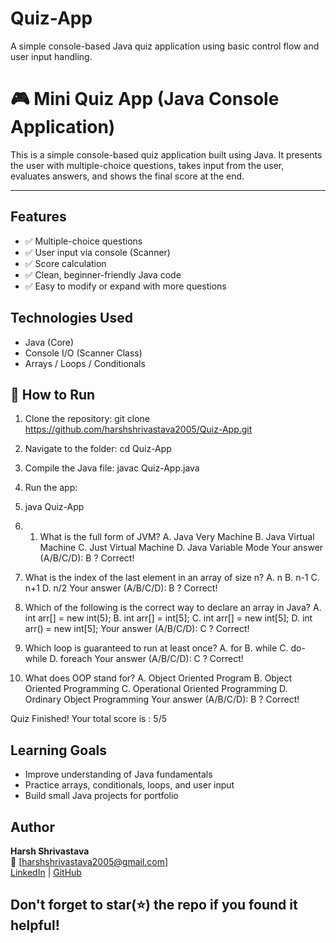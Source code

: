 # Quiz-App
A simple console-based Java quiz application using basic control flow and user input handling.
# 🎮 Mini Quiz App (Java Console Application)

This is a simple console-based quiz application built using Java. It presents the user with multiple-choice questions, takes input from the user, evaluates answers, and shows the final score at the end.

---

## Features

- ✅ Multiple-choice questions
- ✅ User input via console (Scanner)
- ✅ Score calculation
- ✅ Clean, beginner-friendly Java code
- ✅ Easy to modify or expand with more questions

##  Technologies Used

- Java (Core)
- Console I/O (Scanner Class)
- Arrays / Loops / Conditionals
## 🚀 How to Run

1. Clone the repository:
git clone https://github.com/harshshrivastava2005/Quiz-App.git
2. Navigate to the folder:
cd Quiz-App
3. Compile the Java file:
javac Quiz-App.java
4. Run the app:
5. java Quiz-App
   
6. 1. What is the full form of JVM?
A. Java Very Machine
B. Java Virtual Machine
C. Just Virtual Machine
D. Java Variable Mode
Your answer (A/B/C/D): B
? Correct!

2. What is the index of the last element in an array of size n?
A. n
B. n-1
C. n+1
D. n/2
Your answer (A/B/C/D): B
? Correct!

3. Which of the following is the correct way to declare an array in Java?
A. int arr[] = new int(5);
B. int arr[] =   int[5];
C. int arr[] = new int[5];
D. int arr() = new int[5];
Your answer (A/B/C/D): C
? Correct!

4. Which loop is guaranteed to run at least once?
A. for
B. while
C. do-while
D. foreach
Your answer (A/B/C/D): C
? Correct!

5. What does OOP stand for?
A. Object Oriented Program
B. Object Oriented Programming
C. Operational Oriented Programming
D. Ordinary Object Programming
Your answer (A/B/C/D): B
? Correct!

Quiz Finished!
Your total score is : 5/5

##  Learning Goals

- Improve understanding of Java fundamentals
- Practice arrays, conditionals, loops, and user input
- Build small Java projects for portfolio

##  Author

**Harsh Shrivastava**  
📧 [harshshrivastava2005@gmail.com]  
 [LinkedIn](https://www.linkedin.com/in/harsh-shrivastava-9508032a5 ) | [GitHub](https://github.com/harshshrivastava2005)

##  Don't forget to star(⭐) the repo if you found it helpful!


